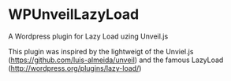 WPUnveilLazyLoad
================

A Wordpress plugin for Lazy Load uzing Unveil.js

This plugin was inspired by the lightweigt of the Unviel.js (https://github.com/luis-almeida/unveil)
and the famous LazyLoad (http://wordpress.org/plugins/lazy-load/)


